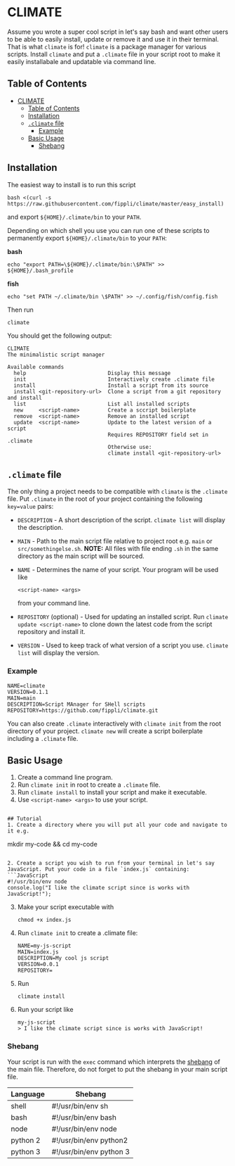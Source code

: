 # CLIMATE

Assume you wrote a super cool script in let's say bash and want other users to be able to easily install, update or remove it and use it in their terminal. That is what `climate` is for!
`climate` is a package manager for various scripts. Install `climate` and put a `.climate` file in your script root to make it easily installabale and updatable via command line.

## Table of Contents

- [CLIMATE](#climate)
  - [Table of Contents](#table-of-contents)
  - [Installation](#installation)
  - [`.climate` file](#climate-file)
    - [Example](#example)
  - [Basic Usage](#basic-usage)
    - [Shebang](#shebang)

## Installation

The easiest way to install is to run this script
```
bash <(curl -s https://raw.githubusercontent.com/fippli/climate/master/easy_install)
```
and export `${HOME}/.climate/bin` to your `PATH`.

Depending on which shell you use you can run one of these scripts to permanently export `${HOME}/.climate/bin` to your `PATH`:

**bash**
```
echo "export PATH=\${HOME}/.climate/bin:\$PATH" >> ${HOME}/.bash_profile
```
**fish**
```
echo "set PATH ~/.climate/bin \$PATH" >> ~/.config/fish/config.fish
```

Then run

```
climate
```

You should get the following output:

```
CLIMATE
The minimalistic script manager

Available commands
  help                          Display this message
  init                          Interactively create .climate file
  install                       Install a script from its source
  install <git-repository-url>  Clone a script from a git repository and install
  list                          List all installed scripts
  new     <script-name>         Create a sccript boilerplate
  remove  <script-name>         Remove an installed script
  update  <script-name>         Update to the latest version of a script
                                Requires REPOSITORY field set in .climate
                                Otherwise use:
                                climate install <git-repository-url>
```

## `.climate` file

The only thing a project needs to be compatible with `climate` is the `.climate` file. Put `.climate` in the root of your project containing the following `key=value` pairs:

- `DESCRIPTION` - A short description of the script. `climate list` will display the description.

- `MAIN` - Path to the main script file relative to project root e.g. `main` or `src/somethingelse.sh`. **NOTE:**
  All files with file ending `.sh` in the same directory as the main script will be sourced.

- `NAME` - Determines the name of your script. Your program will be used like

  ```
  <script-name> <args>
  ```

  from your command line.

- `REPOSITORY` (optional) - Used for updating an installed script. Run `climate update <script-name>` to clone down the latest code from the script repository and install it.

- `VERSION` - Used to keep track of what version of a script you use. `climate list` will display the version.

### Example

```
NAME=climate
VERSION=0.1.1
MAIN=main
DESCRIPTION=Script MAnager for SHell scripts
REPOSITORY=https://github.com/fippli/climate.git
```

You can also create `.climate` interactively with `climate init` from the root directory of your project. `climate new` will create a script boilerplate including a `.climate` file.

## Basic Usage

1. Create a command line program.
2. Run `climate init` in root to create a `.climate` file.
3. Run `climate install` to install your script and make it executable.
4. Use `<script-name> <args>` to use your script.

```

## Tutorial
1. Create a directory where you will put all your code and navigate to it e.g.
   ```
   mkdir my-code && cd my-code
   ```

2. Create a script you wish to run from your terminal in let's say JavaScript. Put your code in a file `index.js` containing:
   ```JavaScript
   #!/usr/bin/env node
   console.log("I like the climate script since is works with JavaScript!");
   ```

3. Make your script executable with
   ```
   chmod +x index.js
   ```

4. Run `climate init` to create a .climate file:
   ```
   NAME=my-js-script
   MAIN=index.js
   DESCRIPTION=My cool js script
   VERSION=0.0.1
   REPOSITORY=
   ```

5. Run 
   ```
   climate install
   ```

6. Run your script like 
   ```
   my-js-script
   > I like the climate script since is works with JavaScript!
   ```

### Shebang
Your script is run with the `exec` command which interprets the [shebang](https://en.wikipedia.org/wiki/Shebang_(Unix)) of the main file. Therefore, do not forget to put the shebang in your main script file.

Language | Shebang
---------|--------
shell | #!/usr/bin/env sh
bash | #!/usr/bin/env bash
node | #!/usr/bin/env node
python 2 | #!/usr/bin/env python2
python 3 | #!/usr/bin/env python 3
